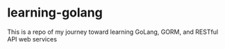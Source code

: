 # learning-golang
This is a repo of my journey toward learning GoLang, GORM, and RESTful API web services
